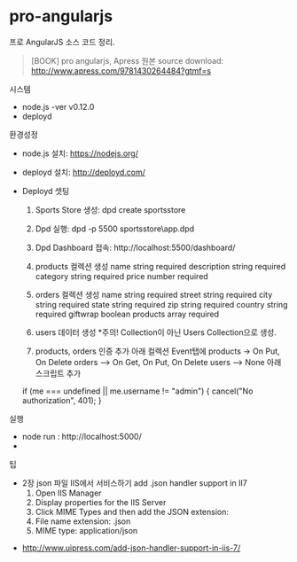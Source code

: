 # pro-angularjs
프로 AngularJS 소스 코드 정리.
> [BOOK] pro angularjs, Apress
> 원본 source download: http://www.apress.com/9781430264484?gtmf=s

시스템
- node.js -ver v0.12.0
- deployd

환경성정
- node.js 설치: https://nodejs.org/
- deployd 설치: http://deployd.com/
- Deployd 셋팅
  1) Sports Store 생성: dpd create sportsstore
  2) Dpd 실행: dpd -p 5500 sportsstore\app.dpd
  3) Dpd Dashboard 접속: http://localhost:5500/dashboard/
  4) products 컬렉션 생성
	name		string	required
	description	string	required
	category	string	required
	price		number	required

  5) orders 컬렉션 생성
	name		string	required
	street		string	required
	city		string	required
	state		string	required
	zip		string	required
	country		string	required
	giftwrap	boolean
	products	array	required
  5) users 데이터 생성
    *주의! Collection이 아닌 Users Collection으로 생성.
  6) products, orders 인증 추가
	아래 컬렉션 Event탭에
		products -> On Put, On Delete
		orders --> On Get, On Put, On Delete
		users --> None
	아래 스크립트 추가

	if (me === undefined || me.username != "admin") {
	    cancel("No authorization", 401);
	}

실행
- node run : http://localhost:5000/
- 

팁
- 2장 json 파일 IIS에서 서비스하기
  add .json handler support in II7
  1) Open IIS Manager
  2) Display properties for the IIS Server
  3) Click MIME Types and then add the JSON extension:
  4) File name extension: .json
  5) MIME type: application/json
* http://www.uipress.com/add-json-handler-support-in-iis-7/





